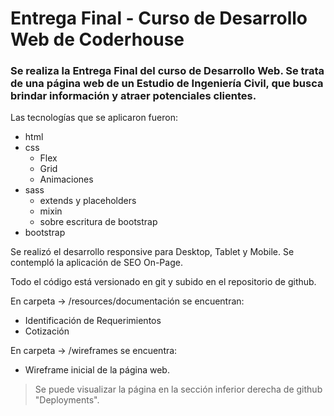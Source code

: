 # Entrega Final - Curso de Desarrollo Web de Coderhouse

### Se realiza la Entrega Final del curso de Desarrollo Web. Se trata de una página web de un Estudio de Ingeniería Civil, que busca brindar información y atraer potenciales clientes.

Las tecnologías que se aplicaron fueron:
* html
* css
    * Flex
    * Grid
    * Animaciones
* sass
    * extends y placeholders
    * mixin
    * sobre escritura de bootstrap
* bootstrap

Se realizó el desarrollo responsive para Desktop, Tablet y Mobile.
Se contempló la aplicación de SEO On-Page.

Todo el código está versionado en git y subido en el repositorio de github. 

En carpeta -> /resources/documentación se encuentran:
* Identificación de Requerimientos
* Cotización

En carpeta -> /wireframes se encuentra:
* Wireframe inicial de la página web.


>Se puede visualizar la página en la sección inferior derecha de github "Deployments".


